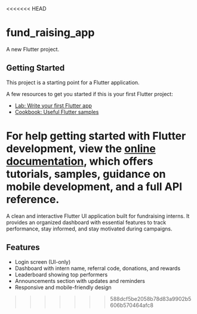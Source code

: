 <<<<<<< HEAD
# fund_raising_app

A new Flutter project.

## Getting Started

This project is a starting point for a Flutter application.

A few resources to get you started if this is your first Flutter project:

- [Lab: Write your first Flutter app](https://docs.flutter.dev/get-started/codelab)
- [Cookbook: Useful Flutter samples](https://docs.flutter.dev/cookbook)

For help getting started with Flutter development, view the
[online documentation](https://docs.flutter.dev/), which offers tutorials,
samples, guidance on mobile development, and a full API reference.
=======
A clean and interactive Flutter UI application built for fundraising interns. It provides an organized dashboard with essential features to track performance, stay informed, and stay motivated during campaigns.

## Features

- Login screen (UI-only)
- Dashboard with intern name, referral code, donations, and rewards
- Leaderboard showing top performers
- Announcements section with updates and reminders
- Responsive and mobile-friendly design
>>>>>>> 588dcf5be2058b78d83a9902b5606b570464afc8
